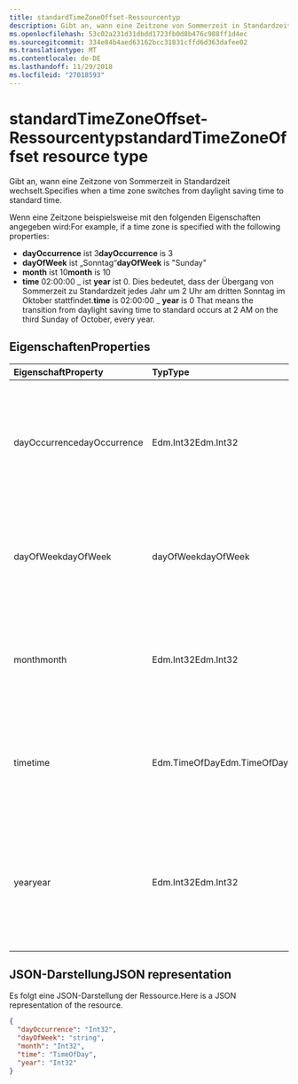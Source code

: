 ```yaml
---
title: standardTimeZoneOffset-Ressourcentyp
description: Gibt an, wann eine Zeitzone von Sommerzeit in Standardzeit wechselt.
ms.openlocfilehash: 53c02a231d31dbdd1723fb0d8b476c988ff1d4ec
ms.sourcegitcommit: 334e84b4aed63162bcc31831cffd6d363dafee02
ms.translationtype: MT
ms.contentlocale: de-DE
ms.lasthandoff: 11/29/2018
ms.locfileid: "27018593"
---
```

# <a name="standardtimezoneoffset-resource-type"></a><span data-ttu-id="61c2d-103">standardTimeZoneOffset-Ressourcentyp</span><span class="sxs-lookup"><span data-stu-id="61c2d-103">standardTimeZoneOffset resource type</span></span>

<span data-ttu-id="61c2d-104">Gibt an, wann eine Zeitzone von Sommerzeit in Standardzeit wechselt.</span><span class="sxs-lookup"><span data-stu-id="61c2d-104">Specifies when a time zone switches from daylight saving time to standard time.</span></span>

<span data-ttu-id="61c2d-105">Wenn eine Zeitzone beispielsweise mit den folgenden Eigenschaften angegeben wird:</span><span class="sxs-lookup"><span data-stu-id="61c2d-105">For example, if a time zone is specified with the following properties:</span></span>

- <span data-ttu-id="61c2d-106">**dayOccurrence** ist 3</span><span class="sxs-lookup"><span data-stu-id="61c2d-106">**dayOccurrence** is 3</span></span>
- <span data-ttu-id="61c2d-107">**dayOfWeek** ist „Sonntag“</span><span class="sxs-lookup"><span data-stu-id="61c2d-107">**dayOfWeek** is "Sunday"</span></span>
- <span data-ttu-id="61c2d-108">**month** ist 10</span><span class="sxs-lookup"><span data-stu-id="61c2d-108">**month** is 10</span></span>
- <span data-ttu-id="61c2d-109">**time** 02:00:00 _ ist **year** ist 0. Dies bedeutet, dass der Übergang von Sommerzeit zu Standardzeit jedes Jahr um 2 Uhr am dritten Sonntag im Oktober stattfindet.</span><span class="sxs-lookup"><span data-stu-id="61c2d-109">**time** is 02:00:00 _ **year** is 0 That means the transition from daylight saving time to standard occurs at 2 AM on the third Sunday of October, every year.</span></span>

## <a name="properties"></a><span data-ttu-id="61c2d-110">Eigenschaften</span><span class="sxs-lookup"><span data-stu-id="61c2d-110">Properties</span></span>
| <span data-ttu-id="61c2d-111">Eigenschaft</span><span class="sxs-lookup"><span data-stu-id="61c2d-111">Property</span></span>     | <span data-ttu-id="61c2d-112">Typ</span><span class="sxs-lookup"><span data-stu-id="61c2d-112">Type</span></span>   |<span data-ttu-id="61c2d-113">Beschreibung</span><span class="sxs-lookup"><span data-stu-id="61c2d-113">Description</span></span>|
|:---------------|:--------|:----------|
| <span data-ttu-id="61c2d-114">dayOccurrence</span><span class="sxs-lookup"><span data-stu-id="61c2d-114">dayOccurrence</span></span> | <span data-ttu-id="61c2d-115">Edm.Int32</span><span class="sxs-lookup"><span data-stu-id="61c2d-115">Edm.Int32</span></span> | <span data-ttu-id="61c2d-116">Stellt das n-te Vorkommen des Wochentags dar, an dem der Übergang von Sommerzeit zu Standardzeit erfolgt.</span><span class="sxs-lookup"><span data-stu-id="61c2d-116">Represents the nth occurrence of the day of week that the transition from daylight saving time to standard time occurs.</span></span> |
| <span data-ttu-id="61c2d-117">dayOfWeek</span><span class="sxs-lookup"><span data-stu-id="61c2d-117">dayOfWeek</span></span> | <span data-ttu-id="61c2d-118">dayOfWeek</span><span class="sxs-lookup"><span data-stu-id="61c2d-118">dayOfWeek</span></span> | <span data-ttu-id="61c2d-119">Stellt den Wochentag dar, an dem der Übergang von Sommerzeit zu Standardzeit erfolgt.</span><span class="sxs-lookup"><span data-stu-id="61c2d-119">Represents the day of the week when the transition from daylight saving time to standard time.</span></span> |
| <span data-ttu-id="61c2d-120">month</span><span class="sxs-lookup"><span data-stu-id="61c2d-120">month</span></span> | <span data-ttu-id="61c2d-121">Edm.Int32</span><span class="sxs-lookup"><span data-stu-id="61c2d-121">Edm.Int32</span></span> | <span data-ttu-id="61c2d-122">Stellt den Monat dar, an dem der Übergang von Sommerzeit zu Standardzeit erfolgt.</span><span class="sxs-lookup"><span data-stu-id="61c2d-122">Represents the month of the year when the transition from daylight saving time to standard time occurs.</span></span> |
| <span data-ttu-id="61c2d-123">time</span><span class="sxs-lookup"><span data-stu-id="61c2d-123">time</span></span> | <span data-ttu-id="61c2d-124">Edm.TimeOfDay</span><span class="sxs-lookup"><span data-stu-id="61c2d-124">Edm.TimeOfDay</span></span> | <span data-ttu-id="61c2d-125">Stellt die Uhrzeit dar, zu der der Übergang von Sommerzeit zu Standardzeit erfolgt.</span><span class="sxs-lookup"><span data-stu-id="61c2d-125">Represents the time of day when the transition from daylight saving time to standard time occurs.</span></span> |
| <span data-ttu-id="61c2d-126">year</span><span class="sxs-lookup"><span data-stu-id="61c2d-126">year</span></span> | <span data-ttu-id="61c2d-127">Edm.Int32</span><span class="sxs-lookup"><span data-stu-id="61c2d-127">Edm.Int32</span></span> | <span data-ttu-id="61c2d-128">Stellt dar, wie häufig der Wechsel von Sommerzeit zu Standardzeit in einem Jahr erfolgt.</span><span class="sxs-lookup"><span data-stu-id="61c2d-128">Represents how frequently in terms of years the change from daylight saving time to standard time occurs.</span></span> <span data-ttu-id="61c2d-129">Der Wert 0 bedeutet z. B. jedes Jahr.</span><span class="sxs-lookup"><span data-stu-id="61c2d-129">For example, a value of 0 means every year.</span></span>|

## <a name="json-representation"></a><span data-ttu-id="61c2d-130">JSON-Darstellung</span><span class="sxs-lookup"><span data-stu-id="61c2d-130">JSON representation</span></span>

<span data-ttu-id="61c2d-131">Es folgt eine JSON-Darstellung der Ressource.</span><span class="sxs-lookup"><span data-stu-id="61c2d-131">Here is a JSON representation of the resource.</span></span>

<!-- {
  "blockType": "resource",
  "optionalProperties": [

  ],
  "@odata.type": "microsoft.graph.standardTimeZoneOffset"
}-->

```json
{
  "dayOccurrence": "Int32",
  "dayOfWeek": "string",
  "month": "Int32",
  "time": "TimeOfDay",
  "year": "Int32"
}

```

<!-- uuid: 8fcb5dbc-d5aa-4681-8e31-b001d5168d79
2015-10-25 14:57:30 UTC -->
<!-- {
  "type": "#page.annotation",
  "description": "standardTimeZoneOffset resource",
  "keywords": "",
  "section": "documentation",
  "tocPath": ""
}-->
